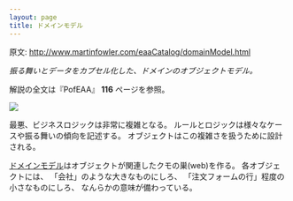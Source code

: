 ```yaml
---
layout: page
title: ドメインモデル
---
```


原文: http://www.martinfowler.com/eaaCatalog/domainModel.html

*振る舞いとデータをカプセル化した、ドメインのオブジェクトモデル。*

解説の全文は『PofEAA』 **116** ページを参照。

![](http://www.martinfowler.com/eaaCatalog/domainModelSketch.gif)

最悪、ビジネスロジックは非常に複雑となる。
ルールとロジックは様々なケースや振る舞いの傾向を記述する。
オブジェクトはこの複雑さを扱うために設計される。

[ドメインモデル](DomainModel)はオブジェクトが関連したクモの巣(web)を作る。
各オブジェクトには、
「会社」のような大きなものにしろ、
「注文フォームの行」程度の小さなものにしろ、
なんらかの意味が備わっている。
